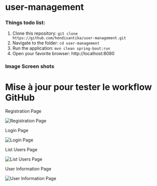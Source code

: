 # user-management

### Things todo list:

1. Clone this repository: `git clone https://github.com/hendisantika/user-management.git`
2. Navigate to the folder: `cd user-management`
3. Run the application: `mvn clean spring-boot:run`
4. Open your favorite browser: http://localhost:8080

### Image Screen shots

# Mise à jour pour tester le workflow GitHub
Registration Page

![Registration Page](img/signup.png "Registration Page")

Login Page

![Login Page](img/login.png "Login Page")

List Users Page

![List Users Page](img/list.png "List Users Page")

User Information Page

![User Information Page](img/info.png "User Information Page")


